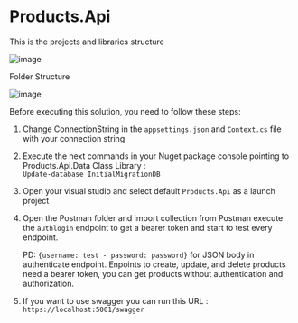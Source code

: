 # Products.Api

This is the projects and libraries structure

![image](https://github.com/juandave25/Products.Api/assets/38296518/638ad96b-d049-4345-a69f-e71484b79e30)

Folder Structure

![image](https://github.com/juandave25/Products.Api/assets/38296518/b19b4ba8-7760-49aa-960b-c605e57215a6)

Before executing this solution, you need to follow these steps:

1. Change ConnectionString in the <code>appsettings.json</code> and <code>Context.cs</code> file with your connection string

2. Execute the next commands in your Nuget package console pointing to Products.Api.Data Class Library :  
  <code>Update-database InitialMigrationDB</code>

3. Open your visual studio and select default <code>Products.Api</code> as a launch project

4. Open the Postman folder and import collection from Postman execute the <code>authlogin</code> endpoint to get a bearer token and start to test every endpoint. 

   PD: <code>{username: test - password: password}</code> for JSON body in authenticate endpoint. Enpoints to create, update, and delete products need a bearer token, you can get products without authentication and authorization.

6. If you want to use swagger you can run this URL :
   <code>https://localhost:5001/swagger</code>
